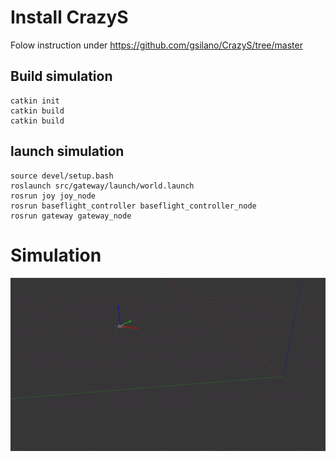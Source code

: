 # Install CrazyS
Folow instruction under https://github.com/gsilano/CrazyS/tree/master



## Build simulation
```
catkin init
catkin build
catkin build
```
## launch simulation
```
source devel/setup.bash 
roslaunch src/gateway/launch/world.launch
rosrun joy joy_node
rosrun baseflight_controller baseflight_controller_node
rosrun gateway gateway_node
```
# Simulation

![](https://raw.githubusercontent.com/AlexanderTemper/DroneSimulation/master/simulation.gif)
